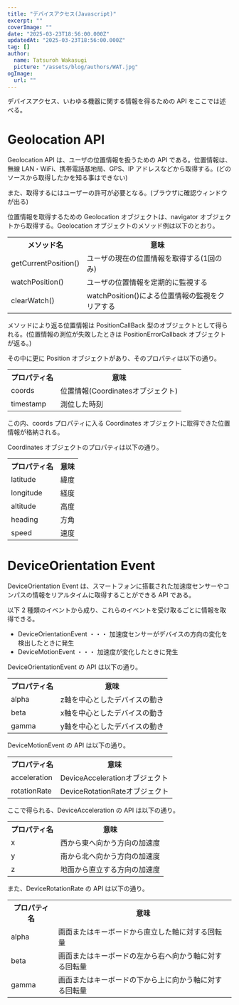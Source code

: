 ```yaml
---
title: "デバイスアクセス(Javascript)"
excerpt: ""
coverImage: ""
date: "2025-03-23T18:56:00.000Z"
updatedAt: "2025-03-23T18:56:00.000Z"
tag: []
author:
  name: Tatsuroh Wakasugi
  picture: "/assets/blog/authors/WAT.jpg"
ogImage:
  url: ""
---
```


デバイスアクセス、いわゆる機器に関する情報を得るための API をここでは述べる。

# Geolocation API

Geolocation API は、ユーザの位置情報を扱うための API である。位置情報は、無線 LAN・WiFi、携帯電話基地局、GPS、IP アドレスなどから取得する。(どのソースから取得したかを知る事はできない)

また、取得するにはユーザーの許可が必要となる。(ブラウザに確認ウィンドウが出る)

位置情報を取得するための Geolocation オブジェクトは、navigator オブジェクトから取得する。Geolocation オブジェクトのメソッド例は以下のとおり。

<table style="border:none;">
    <tr>
        <th style="border:none;">メソッド名</td>
        <th style="border:none;">意味</td>
    </tr>
    <tr>
        <td style="border:none;">getCurrentPosition()</td>
        <td style="border:none;">ユーザの現在の位置情報を取得する(1回のみ)</td>
    </tr>
    <tr>
        <td style="border:none;">watchPosition()</td>
        <td style="border:none;">ユーザの位置情報を定期的に監視する</td>
    </tr>
    <tr>
        <td style="border:none;">clearWatch()</td>
        <td style="border:none;">watchPosition()による位置情報の監視をクリアする</td>
    </tr>
</table>

メソッドにより返る位置情報は PositionCallBack 型のオブジェクトとして得られる。(位置情報の測位が失敗したときは PositionErrorCallback オブジェクトが返る。)

その中に更に Position オブジェクトがあり、そのプロパティは以下の通り。

<table style="border:none;">
    <tr>
        <th style="border:none;">プロパティ名</td>
        <th style="border:none;">意味</td>
    </tr>
    <tr>
        <td style="border:none;">coords</td>
        <td style="border:none;">位置情報(Coordinatesオブジェクト)</td>
    </tr>
    <tr>
        <td style="border:none;">timestamp</td>
        <td style="border:none;">測位した時刻</td>
    </tr>
</table>

この内、coords プロパティに入る Coordinates オブジェクトに取得できた位置情報が格納される。

Coordinates オブジェクトのプロパティは以下の通り。

<table style="border:none;">
    <tr>
        <th style="border:none;">プロパティ名</td>
        <th style="border:none;">意味</td>
    </tr>
    <tr>
        <td style="border:none;">latitude</td>
        <td style="border:none;">緯度</td>
    </tr>
    <tr>
        <td style="border:none;">longitude</td>
        <td style="border:none;">経度</td>
    </tr>
    <tr>
        <td style="border:none;">altitude</td>
        <td style="border:none;">高度</td>
    </tr>
    <tr>
        <td style="border:none;">heading</td>
        <td style="border:none;">方角</td>
    </tr>
    <tr>
        <td style="border:none;">speed</td>
        <td style="border:none;">速度</td>
    </tr>
</table>

# DeviceOrientation Event

DeviceOrientation Event は、スマートフォンに搭載された加速度センサーやコンパスの情報をリアルタイムに取得することができる API である。

以下 2 種類のイベントから成り、これらのイベントを受け取るごとに情報を取得できる。

- DeviceOrientationEvent ・・・ 加速度センサーがデバイスの方向の変化を検出したときに発生
- DeviceMotionEvent ・・・ 加速度が変化したときに発生

DeviceOrientationEvent の API は以下の通り。

<table style="border:none;">
    <tr>
        <th style="border:none;">プロパティ名</td>
        <th style="border:none;">意味</td>
    </tr>
    <tr>
        <td style="border:none;">alpha</td>
        <td style="border:none;">z軸を中心としたデバイスの動き</td>
    </tr>
    <tr>
        <td style="border:none;">beta</td>
        <td style="border:none;">x軸を中心としたデバイスの動き</td>
    </tr>
    <tr>
        <td style="border:none;">gamma</td>
        <td style="border:none;">y軸を中心としたデバイスの動き</td>
    </tr>
</table>

DeviceMotionEvent の API は以下の通り。

<table style="border:none;">
    <tr>
        <th style="border:none;">プロパティ名</td>
        <th style="border:none;">意味</td>
    </tr>
    <tr>
        <td style="border:none;">acceleration</td>
        <td style="border:none;">DeviceAccelerationオブジェクト</td>
    </tr>
    <tr>
        <td style="border:none;">rotationRate</td>
        <td style="border:none;">DeviceRotationRateオブジェクト</td>
    </tr>
</table>

ここで得られる、DeviceAcceleration の API は以下の通り。

<table style="border:none;">
    <tr>
        <th style="border:none;">プロパティ名</td>
        <th style="border:none;">意味</td>
    </tr>
    <tr>
        <td style="border:none;">x</td>
        <td style="border:none;">西から東へ向かう方向の加速度</td>
    </tr>
    <tr>
        <td style="border:none;">y</td>
        <td style="border:none;">南から北へ向かう方向の加速度</td>
    </tr>
    <tr>
        <td style="border:none;">z</td>
        <td style="border:none;">地面から直立する方向の加速度</td>
    </tr>
</table>

また、DeviceRotationRate の API は以下の通り。

<table style="border:none;">
    <tr>
        <th style="border:none;">プロパティ名</td>
        <th style="border:none;">意味</td>
    </tr>
    <tr>
        <td style="border:none;">alpha</td>
        <td style="border:none;">画面またはキーボードから直立した軸に対する回転量</td>
    </tr>
    <tr>
        <td style="border:none;">beta</td>
        <td style="border:none;">画面またはキーボードの左から右へ向かう軸に対する回転量</td>
    </tr>
    <tr>
        <td style="border:none;">gamma</td>
        <td style="border:none;">画面またはキーボードの下から上に向かう軸に対する回転量</td>
    </tr>
</table>
